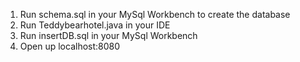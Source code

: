 1. Run schema.sql in your MySql Workbench to create the database
2. Run Teddybearhotel.java in your IDE
3. Run insertDB.sql in your MySql Workbench
4. Open up localhost:8080 

